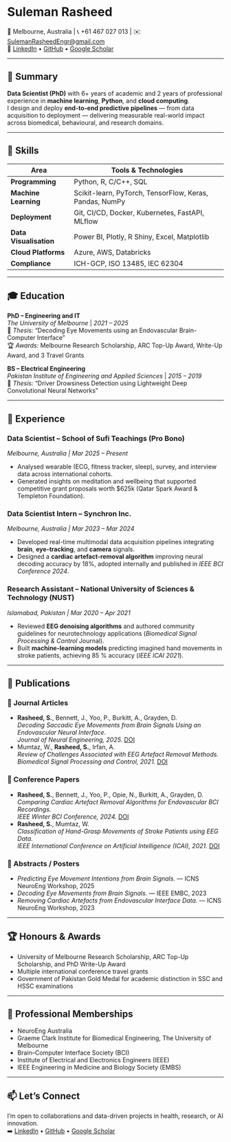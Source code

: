 # Suleman Rasheed  
📍 Melbourne, Australia | 📞 +61 467 027 013 | ✉️ [SulemanRasheedEngr@gmail.com](mailto:SulemanRasheedEngr@gmail.com)  
🔗 [LinkedIn](https://www.linkedin.com/in/suleman-rasheed/) • [GitHub](https://github.com/SulemanRasheed) • [Google Scholar](https://scholar.google.com/citations?user=wUt7qi0AAAAJ&hl=en)

---

## 🧠 Summary
**Data Scientist (PhD)** with 6+ years of academic and 2 years of professional experience in **machine learning**, **Python**, and **cloud computing**.  
I design and deploy **end-to-end predictive pipelines** — from data acquisition to deployment — delivering measurable real-world impact across biomedical, behavioural, and research domains.

---

## 🧩 Skills
| Area | Tools & Technologies |
|------|----------------------|
| **Programming** | Python, R, C/C++, SQL |
| **Machine Learning** | Scikit-learn, PyTorch, TensorFlow, Keras, Pandas, NumPy |
| **Deployment** | Git, CI/CD, Docker, Kubernetes, FastAPI, MLflow |
| **Data Visualisation** | Power BI, Plotly, R Shiny, Excel, Matplotlib |
| **Cloud Platforms** | Azure, AWS, Databricks |
| **Compliance** | ICH-GCP, ISO 13485, IEC 62304 |

---

## 🎓 Education
**PhD – Engineering and IT**  
*The University of Melbourne* | *2021 – 2025*  
📄 *Thesis:* “Decoding Eye Movements using an Endovascular Brain-Computer Interface”  
🏆 *Awards:* Melbourne Research Scholarship, ARC Top-Up Award, Write-Up Award, and 3 Travel Grants  

**BS – Electrical Engineering**  
*Pakistan Institute of Engineering and Applied Sciences* | *2015 – 2019*  
📄 *Thesis:* “Driver Drowsiness Detection using Lightweight Deep Convolutional Neural Networks”

---

## 💼 Experience

### **Data Scientist – School of Sufi Teachings (Pro Bono)**  
*Melbourne, Australia | Mar 2025 – Present*  
- Analysed wearable (ECG, fitness tracker, sleep), survey, and interview data across international cohorts.  
- Generated insights on meditation and wellbeing that supported competitive grant proposals worth \$625k (Qatar Spark Award & Templeton Foundation).

### **Data Scientist Intern – Synchron Inc.**  
*Melbourne, Australia | Mar 2023 – Mar 2024*  
- Developed real-time multimodal data acquisition pipelines integrating **brain**, **eye-tracking**, and **camera** signals.  
- Designed a **cardiac artefact-removal algorithm** improving neural decoding accuracy by 18%, adopted internally and published in *IEEE BCI Conference 2024*.

### **Research Assistant – National University of Sciences & Technology (NUST)**  
*Islamabad, Pakistan | Mar 2020 – Apr 2021*  
- Reviewed **EEG denoising algorithms** and authored community guidelines for neurotechnology applications (*Biomedical Signal Processing & Control* Journal).  
- Built **machine-learning models** predicting imagined hand movements in stroke patients, achieving 85 % accuracy (*IEEE ICAI 2021*).

---

## 🧾 Publications

### 🧠 Journal Articles
- **Rasheed, S.**, Bennett, J., Yoo, P., Burkitt, A., Grayden, D.  
  *Decoding Saccadic Eye Movements from Brain Signals Using an Endovascular Neural Interface.*  
  *Journal of Neural Engineering, 2025.* [DOI](https://iopscience.iop.org/article/10.1088/1741-2552/ae0f52)
- Mumtaz, W., **Rasheed, S.**, Irfan, A.  
  *Review of Challenges Associated with EEG Artefact Removal Methods.*  
  *Biomedical Signal Processing and Control, 2021.* [DOI](https://doi.org/10.1016/j.bspc.2021.102741)

### 🎤 Conference Papers
- **Rasheed, S.**, Bennett, J., Yoo, P., Opie, N., Burkitt, A., Grayden, D.  
  *Comparing Cardiac Artefact Removal Algorithms for Endovascular BCI Recordings.*  
  *IEEE Winter BCI Conference, 2024.* [DOI](https://doi.org/10.1109/BCI60775.2024.10480513)
- **Rasheed, S.**, Mumtaz, W.  
  *Classification of Hand-Grasp Movements of Stroke Patients using EEG Data.*  
  *IEEE International Conference on Artificial Intelligence (ICAI), 2021.* [DOI](https://doi.org/10.1109/ICAI52203.2021.9445231)

### 🧩 Abstracts / Posters
- *Predicting Eye Movement Intentions from Brain Signals.* — ICNS NeuroEng Workshop, 2025  
- *Decoding Eye Movements from Brain Signals.* — IEEE EMBC, 2023  
- *Removing Cardiac Artefacts from Endovascular Interface Data.* — ICNS NeuroEng Workshop, 2023  

---

## 🏆 Honours & Awards
- University of Melbourne Research Scholarship, ARC Top-Up Scholarship, and PhD Write-Up Award  
- Multiple international conference travel grants  
- Government of Pakistan Gold Medal for academic distinction in SSC and HSSC examinations  

---

## 👥 Professional Memberships
- NeuroEng Australia  
- Graeme Clark Institute for Biomedical Engineering, The University of Melbourne  
- Brain–Computer Interface Society (BCI)  
- Institute of Electrical and Electronics Engineers (IEEE)  
- IEEE Engineering in Medicine and Biology Society (EMBS)  

---

## 📫 Let’s Connect
I’m open to collaborations and data-driven projects in health, research, or AI innovation.  
➡️ [LinkedIn](https://www.linkedin.com/in/suleman-rasheed/) • [GitHub](https://github.com/SulemanRasheed) • [Google Scholar](https://scholar.google.com/citations?user=wUt7qi0AAAAJ&hl=en)
